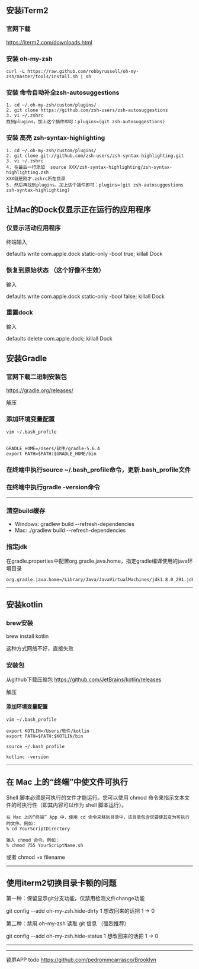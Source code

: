 ## 安装iTerm2

### 官网下载

https://iterm2.com/downloads.html

### 安装 oh-my-zsh

```
curl -L https://raw.github.com/robbyrussell/oh-my-zsh/master/tools/install.sh | sh
```

### 安装 命令自动补全zsh-autosuggestions

```
1. cd ~/.oh-my-zsh/custom/plugins/
2. git clone https://github.com/zsh-users/zsh-autosuggestions
3. vi ~/.zshrc
找到plugins，加上这个插件即可：plugins=(git zsh-autosuggestions)
```


### 安装 高亮 zsh-syntax-highlighting

```
1. cd ~/.oh-my-zsh/custom/plugins/
2. git clone git://github.com/zsh-users/zsh-syntax-highlighting.git
3. vi ~/.zshrc
4. 在最后一行添加  source XXX/zsh-syntax-highlighting/zsh-syntax-highlighting.zsh
XXX就是刚才.zshrc所在目录
5. 然后再找到plugins，加上这个插件即可：plugins=(git zsh-autosuggestions zsh-syntax-highlighting)
```



## 让Mac的Dock仅显示正在运行的应用程序 

### 仅显示活动应用程序

终端输入

defaults write com.apple.dock static-only -bool true; killall Dock

### 恢复到原始状态 （这个好像不生效）

输入

defaults write com.apple.dock static-only -bool false; killall Dock

### 重置dock

输入

defaults delete com.apple.dock; killall Dock




## 安装Gradle

### 官网下载二进制安装包

https://gradle.org/releases/

解压

### 添加环境变量配置

```
vim ~/.bash_profile


GRADLE_HOME=/Users/软件/gradle-5.6.4
export PATH=$PATH:$GRADLE_HOME/bin 
```

### 在终端中执行source ~/.bash_profile命令，更新.bash_profile文件

### 在终端中执行gradle -version命令

---

### 清空build缓存

- Windows:     gradlew build --refresh-dependencies  
- Mac:     ./gradlew build --refresh-dependencies


### 指定jdk

在gradle.properties中配置org.gradle.java.home，指定gradle编译使用的java环境目录

```
org.gradle.java.home=/Library/Java/JavaVirtualMachines/jdk1.8.0_291.jdk/Contents/Home
```

---


## 安装kotlin


### brew安装

brew install kotlin

这种方式网络不好，直接失败


### 安装包

从github下载压缩包
https://github.com/JetBrains/kotlin/releases


解压

#### 添加环境变量配置

```
vim ~/.bash_profile

export KOTLIN=/Users/软件/kotlin
export PATH=$PATH:$KOTLIN/bin

source ~/.bash_profile

kotlinc -version
```


---

## 在 Mac 上的“终端”中使文件可执行

Shell 脚本必须是可执行的文件才能运行。您可以使用 chmod 命令来指示文本文件的可执行性（即其内容可以作为 shell 脚本运行）。

    在 Mac 上的“终端” App 中，使用 cd 命令来移到目录中，该目录包含您要使其变为可执行的文件。例如：
    % cd YourScriptDirectory

    输入 chmod 命令。例如：
    % chmod 755 YourScriptName.sh


或者  chmod +x filename



---

## 使用iterm2切换目录卡顿的问题

第一种：保留显示git分支功能，仅禁用检测文件change功能

git config --add oh-my-zsh.hide-dirty 1 想改回来的话把 1 -> 0

第二种：禁用 oh-my-zsh 读取 git 信息 （强烈推荐）

git config --add oh-my-zsh.hide-status 1 想改回来的话把 1 -> 0


---









---

锁屏APP  todo
https://github.com/pedrommcarrasco/Brooklyn